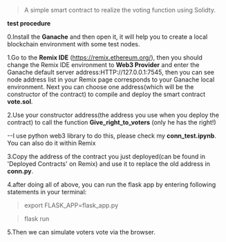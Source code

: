 >A simple smart contract to realize the voting function using Solidty.

**test procedure**

0.Install the **Ganache** and then open it, it will help you to create a local blockchain environment with some test nodes.


1.Go to the **Remix IDE** (https://remix.ethereum.org/), then you should change the Remix IDE environment to **Web3 Provider**  and enter the Ganache default server address:HTTP://127.0.0.1:7545, then you can see node address list in your Remix page corresponds to your Ganache local environment. Next you can choose one address(which will be the constructor of the contract) to compile and deploy the smart contract **vote.sol**. 
  
 
 2.Use your constructor address(the address you use when you deploy the contract) to call the function **Give_right_to_voters** (only he has the right!)
  
   --I use python web3 library to do this, please check my **conn_test.ipynb**. You can also do it within Remix
 
 3.Copy the address of the contract you just deployed(can be found in 'Deployed Contracts' on Remix) and use it to replace the old address in **conn.py**.

 4.after doing all of above, you can run the flask app by entering following statements in your terminal:
 
  >export FLASK_APP=flask_app.py
  
  >flask run
 
 5.Then we can simulate voters vote via the browser.



